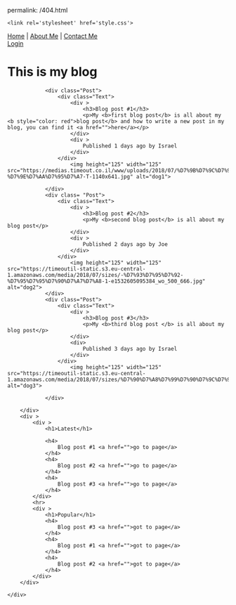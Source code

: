 permalink: /404.html
<!DOCTYPE html>
<html>
<head>

    <link rel='stylesheet' href='style.css'>
</head>
<body>
    <div class = "links">
        <div class="link-left">
        <div><a href="">Home</a> | <a href="">About Me</a> | <a href="">Contact Me</a></div>
    </div>
    <div class="link-right">
         <div><a href="">Login</a></div>
    </div>
        </div>
    <div class="blog">
        <div>
            <h1>
               <b>This is my blog</b>
            </h1>

                <div class="Post">
                    <div class="Text">
                        <div >
                            <h3>Blog post #1</h3>
                            <p>My <b>first blog post</b> is all about my <b style="color: red">blog post</b> and how to write a new post in my blog, you can find it <a href="">here</a></p>
                        </div>
                        <div >
                            Published 1 days ago by Israel
                        </div>
                    </div>
                        <img height="125" width="125" src="https://medias.timeout.co.il/www/uploads/2018/07/%D7%9B%D7%9C%D7%91-%D7%9E%D7%AA%D7%95%D7%A7-T-1140x641.jpg" alt="dog1">

                </div>
                <div class= "Post">
                    <div class="Text">
                        <div >
                            <h3>Blog post #2</h3>
                            <p>My <b>second blog post</b> is all about my blog post</p>
                        </div>
                        <div >
                            Published 2 days ago by Joe
                        </div>
                    </div>
                        <img height="125" width="125" src="https://timeoutil-static.s3.eu-central-1.amazonaws.com/media/2018/07/sizes/-%D7%93%D7%95%D7%92-%D7%95%D7%95%D7%90%D7%A7%D7%A8-1-e1532605095384_wo_500_666.jpg" alt="dog2">
                </div>
                <div class="Post">
                    <div class="Text">
                        <div >
                            <h3>Blog post #3</h3>
                            <p>My <b>third blog post </b> is all about my blog post</p>
                        </div>
                        <div>
                            Published 3 days ago by Israel
                        </div>
                    </div>
                        <img height="125" width="125" src="https://timeoutil-static.s3.eu-central-1.amazonaws.com/media/2018/07/sizes/%D7%90%D7%A8%D7%99%D7%90%D7%9C%D7%99_wo_500_333.jpg" alt="dog3">

                </div>

        </div>
        <div >
            <div >
                <h1>Latest</h1>

                <h4>
                    Blog post #1 <a href="">go to page</a>
                </h4>
                <h4>
                    Blog post #2 <a href="">go to page</a>
                </h4>
                <h4>
                    Blog post #3 <a href="">go to page</a>
                </h4>
            </div>
            <hr>
            <div >
                <h1>Popular</h1>
                <h4>
                    Blog post #3 <a href="">got to page</a>
                </h4>
                <h4>
                    Blog post #1 <a href="">got to page</a>
                </h4>
                <h4>
                    Blog post #2 <a href="">got to page</a>
                </h4>
            </div>
        </div>

    </div>
</body>
</html>
